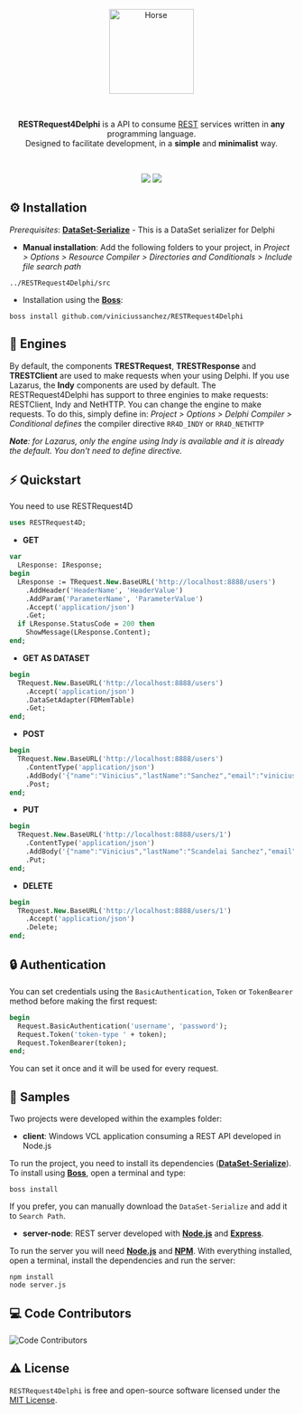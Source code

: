 <p align="center">
  <a href="https://github.com/viniciussanchez/RESTRequest4Delphi/blob/master/img/logo.png">
    <img alt="Horse" height="150" src="https://github.com/viniciussanchez/RESTRequest4Delphi/blob/master/img/logo.png">
  </a>  
</p><br>
<p align="center">
  <b>RESTRequest4Delphi</b> is a API to consume <a href="https://en.wikipedia.org/wiki/Representational_state_transfer">REST</a> services written in <b>any</b> programming language.<br>Designed to facilitate development, in a <b>simple</b> and <b>minimalist</b> way.
 
</p><br>
<p align="center">
  <img src="https://img.shields.io/github/v/release/viniciussanchez/RESTRequest4Delphi?style=flat-square">
  <img src="https://img.shields.io/github/stars/viniciussanchez/RESTRequest4Delphi?style=flat-square">
</p>
 
## ⚙️ Installation 

*Prerequisites*: [**DataSet-Serialize**](https://github.com/viniciussanchez/dataset-serialize) - This is a DataSet serializer for Delphi

* **Manual installation**: Add the following folders to your project, in *Project > Options > Resource Compiler > Directories and Conditionals > Include file search path*

```
../RESTRequest4Delphi/src
```

* Installation using the [**Boss**](https://github.com/HashLoad/boss):

```
boss install github.com/viniciussanchez/RESTRequest4Delphi
```

## 🔰 Engines

By default, the components **TRESTRequest**, **TRESTResponse** and **TRESTClient** are used to make requests when your using Delphi. If you use Lazarus, the **Indy** components are used by default. The RESTRequest4Delphi has support to three enginies to make requests: RESTClient, Indy and NetHTTP. You can change the engine to make requests. To do this, simply define in: *Project > Options > Delphi Compiler > Conditional defines* the compiler directive `RR4D_INDY` or `RR4D_NETHTTP`

***Note**: for Lazarus, only the engine using Indy is available and it is already the default. You don't need to define directive.*

## ⚡️ Quickstart

You need to use RESTRequest4D

```pascal
uses RESTRequest4D;
```

* **GET**

```pascal
var
  LResponse: IResponse;
begin
  LResponse := TRequest.New.BaseURL('http://localhost:8888/users')
    .AddHeader('HeaderName', 'HeaderValue')
    .AddParam('ParameterName', 'ParameterValue')
    .Accept('application/json')
    .Get;
  if LResponse.StatusCode = 200 then
    ShowMessage(LResponse.Content);
end;
``` 

* **GET AS DATASET**

```pascal
begin
  TRequest.New.BaseURL('http://localhost:8888/users')
    .Accept('application/json')
    .DataSetAdapter(FDMemTable)
    .Get;
end;
``` 

* **POST**

```pascal
begin
  TRequest.New.BaseURL('http://localhost:8888/users')
    .ContentType('application/json')
    .AddBody('{"name":"Vinicius","lastName":"Sanchez","email":"viniciuss.sanchez@gmail.com"}')
    .Post;
end;
```

* **PUT**

```pascal
begin
  TRequest.New.BaseURL('http://localhost:8888/users/1')
    .ContentType('application/json')
    .AddBody('{"name":"Vinicius","lastName":"Scandelai Sanchez","email":"viniciuss.sanchez@gmail.com"}')
    .Put;
end;
``` 

* **DELETE**

```pascal
begin
  TRequest.New.BaseURL('http://localhost:8888/users/1')
    .Accept('application/json')
    .Delete;
end;
```

## 🔒 Authentication

You can set credentials using the `BasicAuthentication`, `Token` or `TokenBearer` method before making the first request:

```pascal
begin
  Request.BasicAuthentication('username', 'password');
  Request.Token('token-type ' + token);
  Request.TokenBearer(token);
end;
```
You can set it once and it will be used for every request.

## 📝 Samples

Two projects were developed within the examples folder:

* **client**: Windows VCL application consuming a REST API developed in Node.js

To run the project, you need to install its dependencies ([**DataSet-Serialize**](https://github.com/viniciussanchez/dataset-serialize)). To install using [**Boss**](https://github.com/HashLoad/boss), open a terminal and type:

```
boss install
```
If you prefer, you can manually download the `DataSet-Serialize` and add it to `Search Path`.

* **server-node**: REST server developed with [**Node.js**](https://nodejs.org/en/) and [**Express**](https://expressjs.com/). 

To run the server you will need [**Node.js**](https://nodejs.org/en/) and [**NPM**](https://www.npmjs.com/). With everything installed, open a terminal, install the dependencies and run the server:
```
npm install
node server.js
```

## 💻 Code Contributors

<img src="https://opencollective.com/restrequest4delphi/contributors.svg?width=890&button=false" alt="Code Contributors" style="max-width:100%;">

## ⚠️ License

`RESTRequest4Delphi` is free and open-source software licensed under the [MIT License](https://github.com/viniciussanchez/RESTRequest4Delphi/blob/master/LICENSE). 
